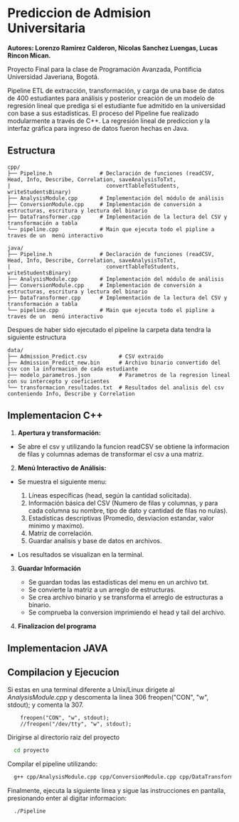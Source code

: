
# Prediccion de Admision Universitaria

**Autores: Lorenzo Ramirez Calderon, Nicolas Sanchez Luengas, Lucas Rincon Mican.**

Proyecto Final para la clase de Programación Avanzada, Pontificia Universidad Javeriana, Bogotá.


Pipeline ETL de extracción, transformación, y carga de una base de datos de 400 estudiantes para análisis y posterior creación de un modelo de regresión lineal que prediga si el estudiante fue admitido en la universidad con base a sus estadísticas. El proceso del Pipeline fue realizado modularmente a través de C++.
La regresión lineal de prediccion y la interfaz gráfica para ingreso de datos fueron hechas en Java.


## Estructura

```
cpp/
├── Pipeline.h               # Declaración de funciones (readCSV, Head, Info, Describe, Correlation, saveAnalysisToTxt, 
|                              convertTableToStudents, writeStudentsBinary)
├── AnalysisModule.cpp       # Implementación del módulo de análisis
├── ConversionModule.cpp     # Implementación de conversión a estructuras, escritura y lectura del binario
├── DataTransformer.cpp      # Implementación de la lectura del CSV y transformación a tabla
└── pipeline.cpp             # Main que ejecuta todo el pipline a traves de un  menú interactivo
```

```
java/
├── Pipeline.h               # Declaración de funciones (readCSV, Head, Info, Describe, Correlation, saveAnalysisToTxt, 
|                              convertTableToStudents, writeStudentsBinary)
├── AnalysisModule.cpp       # Implementación del módulo de análisis
├── ConversionModule.cpp     # Implementación de conversión a estructuras, escritura y lectura del binario
├── DataTransformer.cpp      # Implementación de la lectura del CSV y transformación a tabla
└── pipeline.cpp             # Main que ejecuta todo el pipline a traves de un  menú interactivo
```
Despues de haber sido ejecutado el pipeline la carpeta data tendra la siguiente estructura
```
data/
├── Admission_Predict.csv          # CSV extraido 
├── Admission_Predict_new.bin      # Archivo binario convertido del csv con la informacion de cada estudiante
├── modelo_parametros.json         # Parametros de la regresion lineal con su intercepto y coeficientes
└── transformacion_resultados.txt  # Resultados del analisis del csv conteniendo Info, Describe y Correlation
```



## Implementacion C++

1. **Apertura y transformación:**
- Se abre el csv y utilizando la funcion readCSV se obtiene la informacion de filas y columnas ademas de transformar el csv a una matriz.

2. **Menú Interactivo de Análisis:**
- Se muestra el siguiente menu:
    1. Líneas específicas (head, según la cantidad solicitada).
    2. Información básica del CSV (Numero de filas y columnas, y para cada columna su nombre, tipo de dato y cantidad de filas no  nulas).
    3. Estadísticas descriptivas (Promedio, desviacion estandar, valor minimo y maximo).
    4. Matriz de correlación.
    5. Guardar analisis y base de datos en archivos.

- Los resultados se visualizan en la terminal.


3. **Guardar Información**
    - Se guardan todas las estadisticas del menu en un archivo txt.
    - Se convierte la matriz a un arreglo de estructuras.
    - Se crea archivo binario y se transforma el arreglo de estructuras a binario.
    - Se comprueba la conversion imprimiendo el head y tail del archivo.

4. **Finalizacion del programa**



## Implementacion JAVA


## Compilacion y Ejecucion

Si estas en una terminal diferente a Unix/Linux dirigete al *AnalysisModule.cpp* y descomenta la linea 306 freopen("CON", "w", stdout); y comenta la 307.

```
    freopen("CON", "w", stdout);
    //freopen("/dev/tty", "w", stdout);
```

Dirigirse al directorio raiz del proyecto

```bash
  cd proyecto
```
Compilar el pipeline utilizando:

```bash
  g++ cpp/AnalysisModule.cpp cpp/ConversionModule.cpp cpp/DataTransformer.cpp cpp/pipeline.cpp -o Pipeline
```

Finalmente, ejecuta la siguiente linea y sigue las instrucciones en pantalla, presionando enter al digitar informacion:


```bash
  ./Pipeline
```